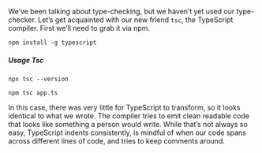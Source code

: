 <link rel="stylesheet" href="https://cdn.jsdelivr.net/npm/bootstrap-icons@1.5.0/font/bootstrap-icons.css">
<link rel="stylesheet" href="../../lib/doc_style.css">

We’ve been talking about type-checking, but we haven’t yet used our type-checker. Let’s get acquainted with our new friend `tsc`, the TypeScript compiler. First we’ll need to grab it via npm.
```npm
npm install -g typescript
```

##### Usage Tsc
```npm
npx tsc --version

npm tsc app.ts
```

In this case, there was very little for TypeScript to transform, so it looks identical to what we wrote. The compiler tries to emit clean readable code that looks like something a person would write. While that’s not always so easy, TypeScript indents consistently, is mindful of when our code spans across different lines of code, and tries to keep comments around.



